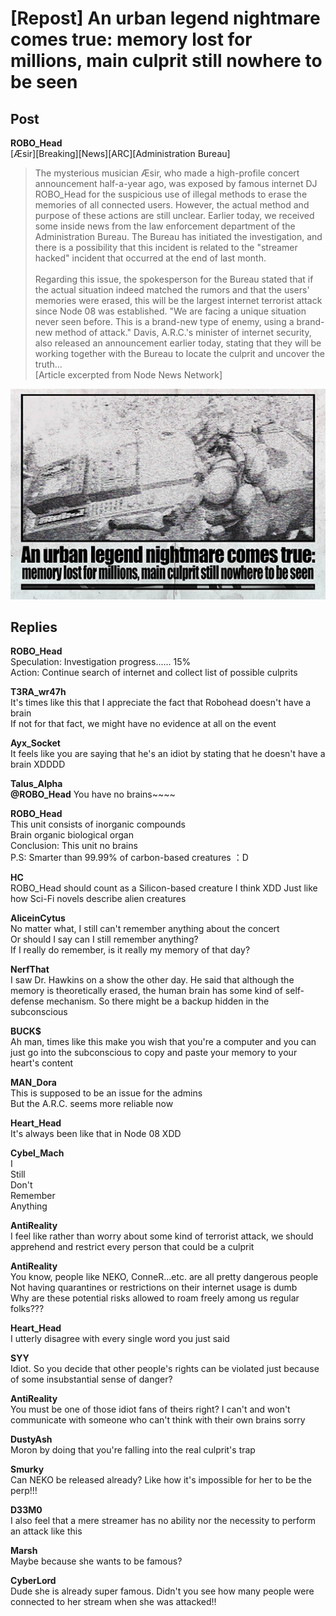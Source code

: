 # [Repost] An urban legend nightmare comes true: memory lost for millions, main culprit still nowhere to be seen
## Post
**ROBO_Head**<br>
[Æsir][Breaking][News][ARC][Administration Bureau]<br>
> The mysterious musician Æsir, who made a high-profile concert announcement half-a-year ago, was exposed by famous internet DJ ROBO\_Head for the suspicious use of illegal methods to erase the memories of all connected users. However, the actual method and purpose of these actions are still unclear. Earlier today, we received some inside news from the law enforcement department of the Administration Bureau. The Bureau has initiated the investigation, and there is a possibility that this incident is related to the "streamer hacked" incident that occurred at the end of last month.<br>
> <br>
> Regarding this issue, the spokesperson for the Bureau stated that if the actual situation indeed matched the rumors and that the users' memories were erased, this will be the largest internet terrorist attack since Node 08 was established. "We are facing a unique situation never seen before. This is a brand-new type of enemy, using a brand-new method of attack." Davis, A.R.C.'s minister of internet security, also released an announcement earlier today, stating that they will be working together with the Bureau to locate the culprit and uncover the truth...<br>
[Article excerpted from Node News Network]

![r2501.png](./attachments/r2501.png)
## Replies
**ROBO_Head**<br>
Speculation: Investigation progress...... 15%<br>
Action: Continue search of internet and collect list of possible culprits

**T3RA_wr47h**<br>
It's times like this that I appreciate the fact that Robohead doesn't have a brain<br>
If not for that fact, we might have no evidence at all on the event

**Ayx_Socket**<br>
It feels like you are saying that he's an idiot by stating that he doesn't have a brain XDDDD

**Talus_Alpha**<br>
**@ROBO\_Head** You have no brains~~~~

**ROBO_Head**<br>
This unit consists of inorganic compounds<br>
Brain organic biological organ<br>
Conclusion: This unit no brains<br>
P.S: Smarter than 99.99% of carbon-based creatures ：D

**HC**<br>
ROBO\_Head should count as a Silicon-based creature I think XDD Just like how Sci-Fi novels describe alien creatures

**AliceinCytus**<br>
No matter what, I still can't remember anything about the concert<br>
Or should I say can I still remember anything?<br>
If I really do remember, is it really my memory of that day?

**NerfThat**<br>
I saw Dr. Hawkins on a show the other day. He said that although the memory is theoretically erased, the human brain has some kind of self-defense mechanism. So there might be a backup hidden in the subconscious

**BUCK$**<br>
Ah man, times like this make you wish that you're a computer and you can just go into the subconscious to copy and paste your memory to your heart's content

**MAN_Dora**<br>
This is supposed to be an issue for the admins<br>
But the A.R.C. seems more reliable now 

**Heart_Head**<br>
It's always been like that in Node 08 XDD

**Cybel_Mach**<br>
I<br>
Still<br>
Don't<br>
Remember<br>
Anything

**AntiReality**<br>
I feel like rather than worry about some kind of terrorist attack, we should apprehend and restrict every person that could be a culprit

**AntiReality**<br>
You know, people like NEKO, ConneR...etc. are all pretty dangerous people<br>
Not having quarantines or restrictions on their internet usage is dumb<br>
Why are these potential risks allowed to roam freely among us regular folks???

**Heart_Head**<br>
I utterly disagree with every single word you just said

**SYY**<br>
Idiot. So you decide that other people's rights can be violated just because of some insubstantial sense of danger?

**AntiReality**<br>
You must be one of those idiot fans of theirs right? I can't and won't communicate with someone who can't think with their own brains sorry

**DustyAsh**<br>
Moron by doing that you're falling into the real culprit's trap

**Smurky**<br>
Can NEKO be released already? Like how it's impossible for her to be the perp!!!

**D33M0**<br>
I also feel that a mere streamer has no ability nor the necessity to perform an attack like this

**Marsh**<br>
Maybe because she wants to be famous?

**CyberLord**<br>
Dude she is already super famous. Didn't you see how many people were connected to her stream when she was attacked!!

